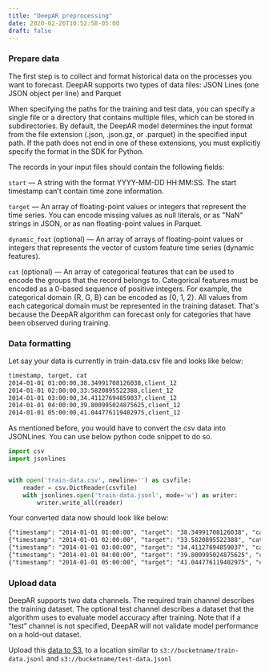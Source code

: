 ```yaml
---
title: "DeepAR preprocessing"
date: 2020-02-26T10:52:58-05:00
draft: false
---
```


### Prepare data

The first step is to collect and format historical data on the processes you want to forecast. DeepAR supports two types of data files: JSON Lines (one JSON object per line) and Parquet

When specifying the paths for the training and test data, you can specify a single file or a directory that contains multiple files, which can be stored in subdirectories. By default, the DeepAR model determines the input format from the file extension (.json, .json.gz, or .parquet) in the specified input path. If the path does not end in one of these extensions, you must explicitly specify the format in the SDK for Python.

The records in your input files should contain the following fields:

```start``` — A string with the format YYYY-MM-DD HH:MM:SS. The start timestamp can't contain time zone information.

```target``` — An array of floating-point values or integers that represent the time series. You can encode missing values as null literals, or as "NaN" strings in JSON, or as nan floating-point values in Parquet.

```dynamic_feat``` (optional) — An array of arrays of floating-point values or integers that represents the vector of custom feature time series (dynamic features).

```cat``` (optional) — An array of categorical features that can be used to encode the groups that the record belongs to. Categorical features must be encoded as a 0-based sequence of positive integers. For example, the categorical domain {R, G, B} can be encoded as {0, 1, 2}. All values from each categorical domain must be represented in the training dataset. That's because the DeepAR algorithm can forecast only for categories that have been observed during training.


### Data formatting

Let say your data is currently in train-data.csv file and looks like below:

```html
timestamp, target, cat
2014-01-01 01:00:00,38.34991708126038,client_12
2014-01-01 02:00:00,33.5820895522388,client_12
2014-01-01 03:00:00,34.41127694859037,client_12
2014-01-01 04:00:00,39.800995024875625,client_12
2014-01-01 05:00:00,41.044776119402975,client_12
```

As mentioned before, you would have to convert the csv data into JSONLines. You can use below python code snippet to do so.

```python
import csv
import jsonlines


with open('train-data.csv', newline='') as csvfile:
	reader = csv.DictReader(csvfile)
	with jsonlines.open('train-data.jsonl', mode='w') as writer:
		writer.write_all(reader)
```

Your converted data now should look like below:
```html
{"timestamp": "2014-01-01 01:00:00", "target": "38.34991708126038", "cat": "client_12"}
{"timestamp": "2014-01-01 02:00:00", "target": "33.5820895522388", "cat": "client_12"}
{"timestamp": "2014-01-01 03:00:00", "target": "34.41127694859037", "cat": "client_12"}
{"timestamp": "2014-01-01 04:00:00", "target": "39.800995024875625", "cat": "client_12"}
{"timestamp": "2014-01-01 05:00:00", "target": "41.044776119402975", "cat": "client_12"}
```

### Upload data

DeepAR supports two data channels. The required train channel describes the training dataset. The optional test channel describes a dataset that the algorithm uses to evaluate model accuracy after training. Note that if a “test” channel is not specified, DeepAR will not validate model performance on a hold-out dataset.

Upload this [data to S3](../uploadtos3), to a location similar to ```s3://bucketname/train-data.jsonl``` and ```s3://bucketname/test-data.jsonl```

